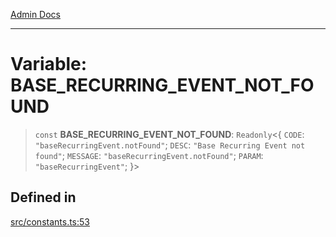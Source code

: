 [Admin Docs](/)

***

# Variable: BASE\_RECURRING\_EVENT\_NOT\_FOUND

> `const` **BASE\_RECURRING\_EVENT\_NOT\_FOUND**: `Readonly`\<\{ `CODE`: `"baseRecurringEvent.notFound"`; `DESC`: `"Base Recurring Event not found"`; `MESSAGE`: `"baseRecurringEvent.notFound"`; `PARAM`: `"baseRecurringEvent"`; \}\>

## Defined in

[src/constants.ts:53](https://github.com/Suyash878/talawa-api/blob/cfd688207611ba245c99edd8dbaccb2cdbf6a043/src/constants.ts#L53)
